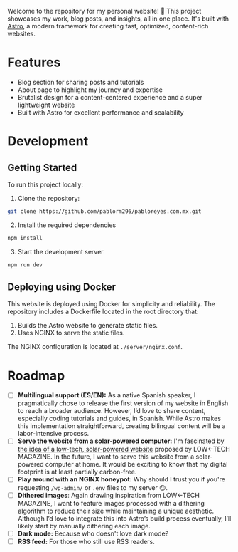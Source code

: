 Welcome to the repository for my personal website! 🚀 This project showcases my work, blog posts, and insights, all in one place. It's built with [Astro](https://astro.build/), a modern framework for creating fast, optimized, content-rich websites.

# Features

- Blog section for sharing posts and tutorials
- About page to highlight my journey and expertise
- Brutalist design for a content-centered experience and a super lightweight website 
- Built with Astro for excellent performance and scalability

# Development

## Getting Started

To run this project locally:

1. Clone the repository:
   
```bash
git clone https://github.com/pablorm296/pabloreyes.com.mx.git
```

2. Install the required dependencies

```bash
npm install
```

3. Start the development server

```bash
npm run dev
```

## Deploying using Docker

This website is deployed using Docker for simplicity and reliability. The repository includes a Dockerfile located in the root directory that:

1. Builds the Astro website to generate static files.
2. Uses NGINX to serve the static files.

The NGINX configuration is located at `./server/nginx.conf`.

# Roadmap

- [ ] **Multilingual support (ES/EN):** As a native Spanish speaker, I pragmatically chose to release the first version of my website in English to reach a broader audience. However, I’d love to share content, especially coding tutorials and guides, in Spanish. While Astro makes this implementation straightforward, creating bilingual content will be a labor-intensive process.
- [ ] **Serve the website from a solar-powered computer:** I'm fascinated by [the idea of a low-tech, solar-powered website](https://solar.lowtechmagazine.com/about/the-solar-website/) proposed by LOW←TECH MAGAZINE. In the future, I want to serve this website from a solar-powered computer at home. It would be exciting to know that my digital footprint is at least partially carbon-free.
- [ ] **Play around with an NGINX honeypot:** Why should I trust you if you're requesting `/wp-admin/` or `.env` files to my server :wink:.
- [ ] **Dithered images**: Again drawing inspiration from LOW←TECH MAGAZINE, I want to feature images processed with a dithering algorithm to reduce their size while maintaining a unique aesthetic. Although I’d love to integrate this into Astro’s build process eventually, I’ll likely start by manually dithering each image.
- [ ] **Dark mode:** Because who doesn't love dark mode?
- [ ] **RSS feed:** For those who still use RSS readers.